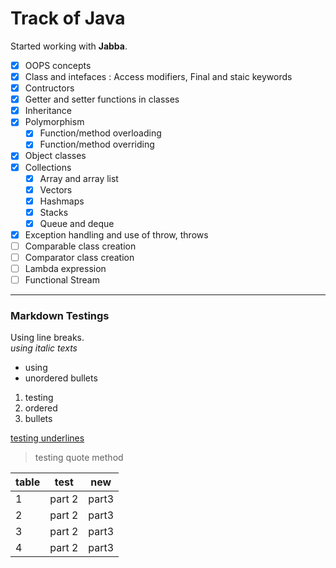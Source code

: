 # Track of Java
Started working with **Jabba**.<br>
- [x] OOPS concepts 
- [x] Class and intefaces : Access modifiers, Final and staic keywords
- [x] Contructors 
- [x] Getter and setter functions in classes
- [x] Inheritance
- [x] Polymorphism 
    - [x] Function/method overloading
    - [x] Function/method overriding
- [x] Object classes
- [x] Collections
    - [x] Array and array list
    - [x] Vectors
    - [x] Hashmaps
    - [x] Stacks
    - [x] Queue and deque
- [x] Exception handling and use of throw, throws
- [ ] Comparable class creation
- [ ] Comparator class creation
- [ ] Lambda expression
- [ ] Functional Stream

------------------------------
### Markdown Testings
Using line breaks. <br>
*using italic texts*
* using
* unordered bullets
1. testing
2. ordered
5. bullets

<u>testing underlines</u>
>testing quote method

| table | test | new |
|-------|------|-----|
|1      |part 2|part3|
|2      |part 2|part3|
|3      |part 2|part3|
|4      |part 2|part3|
